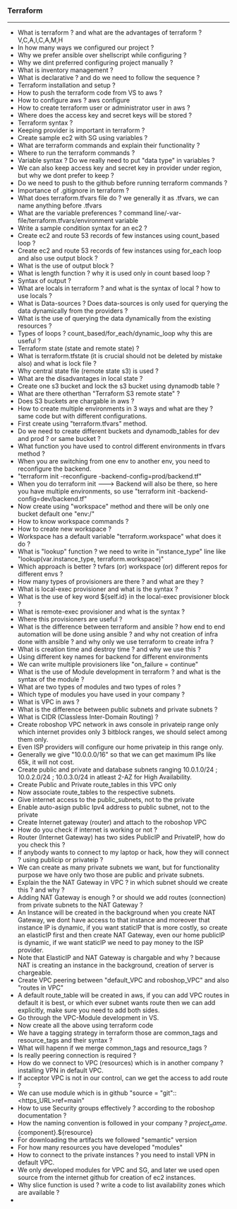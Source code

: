 ### Terraform
*************************************************************************************************************
- What is terraform ? and what are the advantages of terraform ? V,C,A,I,C,A,M,H
- In how many ways we configured our project ?
- Why we prefer ansible over shellscript while configuring ?
- Why we dint preferred configuring project manually ?
- What is inventory management ?
- What is declarative ? and do we need to follow the sequence ?
- Terraform installation and setup ?
- How to push the terraform code from VS to aws ?
- How to configure aws ? aws configure
- How to create terraform user or administrator user in aws ?
- Where does the access key and secret keys will be stored ?
- Terraform syntax ?
- Keeping provider is important in terraform ?
- Create sample ec2 with SG using variables ?
- What are terraform commands and explain their functionality ?
- Where to run the terraform commands ?
- Variable syntax ? Do we really need to put "data type" in variables ?
- We can also keep access key and secret key in provider under region, but why we dont
  prefer to keep ?
- Do we need to push to the github before running terraform commands ?
- Importance of .gitignore in terraform ?
- What does terraform.tfvars file do ? we generally it as .tfvars, we can name anything
  before .tfvars
- What are the variable preferences ? command line/-var-file/terraform.tfvars/environment variable
- Write a sample condition syntax for an ec2 ?
- Create ec2 and route 53 records of few instances using count_based loop ?
- Create ec2 and route 53 records of few instances using for_each loop and also use output block ?
- What is the use of output block ?
- What is length function ? why it is used only in count based loop ?
- Syntax of output ?
- What are locals in terraform ? and what is the syntax of local ? how to use locals ?
- What is Data-sources ? Does data-sources is only used for querying the data dynamically from
  the providers ?
- What is the use of querying the data dynamically from the existing resources ?
- Types of loops ? count_based/for_each/dynamic_loop why this are useful ?
- Terraform state (state and remote state) ?
- What is terraform.tfstate (it is crucial should not be deleted by mistake also) and what
  is lock file ?
- Why central state file (remote state s3) is used ?
- What are the disadvantages in local state ?
- Create one s3 bucket and lock the s3 bucket using dynamodb table ?
- What are there otherthan "Terraform S3 remote state" ?
- Does S3 buckets are chargable in aws ?
- How to create multiple environments in 3 ways and what are they ? same code but with different
  configurations.
- First create using "terraform.tfvars" method.
- Do we need to create different buckets and dynamodb_tables for dev and prod ? or same bucket ?
- What function you have used to control different environments in tfvars method ?
- When you are switching from one env to another env, you need to reconfigure the backend.
- "terraform init -reconfigure -backend-config=prod/backend.tf"
- When you do terraform init ---> Backend will also be there, so here you have multiple environments,
  so use "terraform init -backend-config=dev/backend.tf"
- Now create using "workspace" method and there will be only one bucket default one "env:/"
- How to know workspace commands ?
- How to create new workspace ?
- Workspace has a default variable "terraform.workspace" what does it do ?
- What is "lookup" function ? we need to write in "instance_type" line like "lookup(var.instance_type,
  terraform.workspace)"
- Which approach is better ? tvfars (or) workspace (or) different repos for different envs ?
- How many types of provisioners are there ? and what are they ?
- What is local-exec provisioner and what is the syntax ?
- What is the use of key word ${self.id} in the local-exec provisioner block ?
- What is remote-exec provisioner and what is the syntax ?
- Where this provisioners are useful ?
- What is the difference between terraform and ansible ? how end to end automation will be done
  using ansible ? and why not creation of infra done with ansible ? and why only we use terraform
  to create infra ?
- What is creation time and destroy time ? and why we use this ?
- Using different key names for backend for different environments
- We can write multiple provisioners like "on_failure = continue"
- What is the use of Module development in terraform ? and what is the syntax of the module ?
- What are two types of modules and two types of roles ?
- Which type of modules you have used in your company ?
- What is VPC in aws ?
- What is the difference between public subnets and private subnets ?
- What is CIDR (Classless Inter-Domain Routing) ?
- Create roboshop VPC network in aws console in privateip range only which internet provides only
  3 bitblock ranges, we should select among them only.
- Even ISP providers will configure our home privateip in this range only.
- Generally we give "10.0.0.0/16" so that we can get maximum IPs like 65k, it will not cost.
- Create public and private and database subnets ranging 10.0.1.0/24 ; 10.0.2.0/24 ; 10.0.3.0/24
  in atleast 2-AZ for High Availability.
- Create Public and Private route_tables in this VPC only
- Now associate route_tables to the respective subnets.
- Give internet access to the public_subnets, not to the private
- Enable auto-asign public Ipv4 address to public subnet, not to the private
- Create Internet gateway (router) and attach to the roboshop VPC
- How do you check if internet is working or not ?
- Router (Internet Gateway) has two sides PublicIP and PrivateIP, how do you check this ?
- If anybody wants to connect to my laptop or hack, how they will connect ? using publicip or privateip ?
- We can create as many private subnets we want, but for functionality purpose we have only two those
  are public and private subnets.
- Explain the the NAT Gateway in VPC ? in which subnet should we create this ? and why ?
- Adding NAT Gateway is enough ? or should we add routes (connection) from private subnets
  to the NAT Gateway ?
- An Instance will be created in the background when you create NAT Gateway, we dont have access
  to that instance and moreover that instance IP is dynamic, if you want staticIP that is more costly,
  so create an elasticIP first and then create NAT Gateway, even our home publicIP is dynamic, if
  we want staticIP we need to pay money to the ISP provider.
- Note that ElasticIP and NAT Gateway is chargable and why ? because NAT is creating an instance in
  the background, creation of server is chargeable.
- Create VPC peering between "default_VPC and roboshop_VPC" and also "routes in VPC"
- A default route_table will be created in aws, if you can add VPC routes in default it is best,
  or which ever subnet wants route then we can add explicitly, make sure you need to add both sides.
- Go through the VPC-Module development in VS.
- Now create all the above using terraform code
- We have a tagging strategy in terraform those are common_tags and resource_tags and their syntax ?
- What will hapenn if we merge common_tags and resource_tags ?
- Is really peering connection is required ?
- How do we connect to VPC (resources) which is in another company ? installing VPN in default VPC.
- If acceptor VPC is not in our control, can we get the access to add route ?
- We can use module which is in github "source = "git"::<https_URL>ref=main"
- How to use Security groups effectively ? according to the roboshop documentation ?
- How the naming convention is followed in your company ? ${project_name}.${component}.${resource}
- For downloading the artifacts we followed "semantic" version
- For how many resources you have developed "modules"
- How to connect to the private instances ? you need to install VPN in default VPC.
- We only developed modules for VPC and SG, and later we used open source from the internet github
  for creation of ec2 instances.
- Why slice function is used ? write a code to list availability zones which are available ?
- 












































